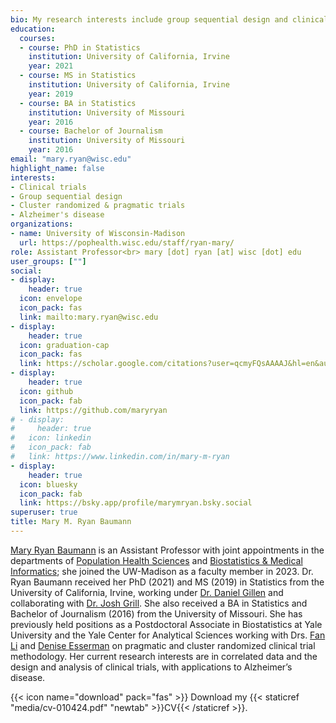 ```yaml
---
bio: My research interests include group sequential design and clinical trials, with applications in Alzheimer's Disease biomarker discovery, as well as pragmatic and cluster randomized trials.
education:
  courses:
  - course: PhD in Statistics
    institution: University of California, Irvine
    year: 2021
  - course: MS in Statistics
    institution: University of California, Irvine
    year: 2019
  - course: BA in Statistics
    institution: University of Missouri
    year: 2016
  - course: Bachelor of Journalism
    institution: University of Missouri
    year: 2016
email: "mary.ryan@wisc.edu"
highlight_name: false
interests:
- Clinical trials
- Group sequential design
- Cluster randomized & pragmatic trials
- Alzheimer's disease
organizations:
- name: University of Wisconsin-Madison
  url: https://pophealth.wisc.edu/staff/ryan-mary/
role: Assistant Professor<br> mary [dot] ryan [at] wisc [dot] edu
user_groups: [""]
social:
- display:
    header: true
  icon: envelope
  icon_pack: fas
  link: mailto:mary.ryan@wisc.edu
- display:
    header: true
  icon: graduation-cap
  icon_pack: fas
  link: https://scholar.google.com/citations?user=qcmyFQsAAAAJ&hl=en&authuser=1
- display:
    header: true
  icon: github
  icon_pack: fab
  link: https://github.com/maryryan
# - display:
#     header: true
#   icon: linkedin
#   icon_pack: fab
#   link: https://www.linkedin.com/in/mary-m-ryan
- display:
    header: true
  icon: bluesky
  icon_pack: fab
  link: https://bsky.app/profile/marymryan.bsky.social
superuser: true
title: Mary M. Ryan Baumann
---
```


[Mary Ryan Baumann](https://www.name-coach.com/mary-m-ryan) is an Assistant Professor with joint appointments in the departments of [Population Health Sciences](https://pophealth.wisc.edu/) and [Biostatistics & Medical Informatics](https://biostat.wisc.edu/); she joined the UW-Madison as a faculty member in 2023. Dr. Ryan Baumann received her PhD (2021) and MS (2019) in Statistics from the University of California, Irvine, working under [Dr. Daniel Gillen](https://dgillen.ics.uci.edu/) and collaborating with [Dr. Josh Grill](https://www.faculty.uci.edu/profile.cfm?faculty_id=6201). She also received a BA in Statistics and Bachelor of Journalism (2016) from the University of Missouri. She has previously held positions as a Postdoctoral Associate in Biostatistics at Yale University and the Yale Center for Analytical Sciences working with Drs. [Fan Li](https://lifan90.com/) and [Denise Esserman](https://ysph.yale.edu/profile/denise_esserman/) on pragmatic and cluster randomized clinical trial methodology. Her current research interests are in correlated data and the design and analysis of clinical trials, with applications to Alzheimer’s disease.

{{< icon name="download" pack="fas" >}} Download my {{< staticref "media/cv-010424.pdf" "newtab" >}}CV{{< /staticref >}}.
